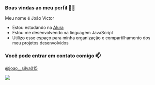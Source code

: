 ### Boas vindas ao meu perfil 🖤🤍 

Meu nome é João Victor

- Estou estudando na [Alura](https://www.alura.com.br)
- Estou me desenvolvendo na linguagem JavaScript
- Utilizo esse espaço para minha organização e compartilhamento dos meu projetos desenvolvidos

### Você pode entrar em contato comigo 📫

[@joao__silva015](https://www.instagram.com/joao__silva015?igsh=MWpseW9iYnRzeDN2OQ==)

![](https://media1.tenor.com/m/It_uScpL9TQAAAAd/yurialberto.gif)



